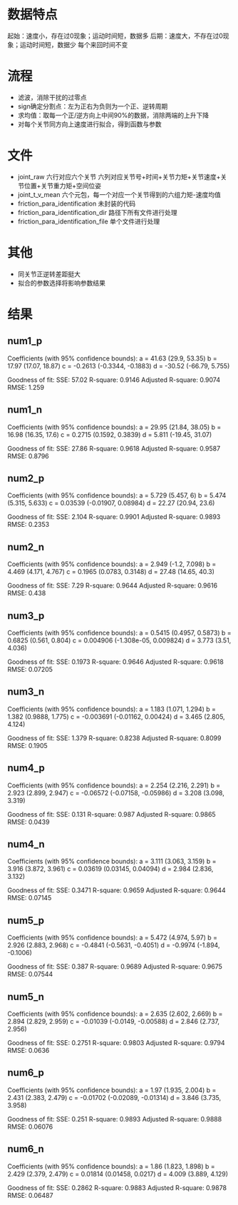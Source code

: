# 数据特点
起始：速度小，存在过0现象；运动时间短，数据多
后期：速度大，不存在过0现象；运动时间短，数据少
每个来回时间不变

# 流程
- 滤波，消除干扰的过零点
- sign确定分割点：左为正右为负则为一个正、逆转周期
- 求均值：取每一个正/逆方向上中间90%的数据，消除两端的上升下降
- 对每个关节同方向上速度进行拟合，得到函数与参数

# 文件
- joint_raw
六行对应六个关节
六列对应关节号+时间+关节力矩+关节速度+关节位置+关节重力矩+空间位姿
- joint_t_v_mean
六个元包，每一个对应一个关节得到的六组力矩-速度均值
- friction_para_identification
未封装的代码
- friction_para_identification_dir
路径下所有文件进行处理
- friction_para_identification_file
单个文件进行处理

# 其他
- 同关节正逆转差距挺大
- 拟合的参数选择将影响参数结果

# 结果
## num1_p
Coefficients (with 95% confidence bounds):
       a =       41.63  (29.9, 53.35)
       b =       17.97  (17.07, 18.87)
       c =     -0.2613  (-0.3344, -0.1883)
       d =      -30.52  (-66.79, 5.755)

Goodness of fit:
  SSE: 57.02
  R-square: 0.9146
  Adjusted R-square: 0.9074
  RMSE: 1.259


## num1_n
Coefficients (with 95% confidence bounds):
       a =       29.95  (21.84, 38.05)
       b =       16.98  (16.35, 17.6)
       c =      0.2715  (0.1592, 0.3839)
       d =       5.811  (-19.45, 31.07)

Goodness of fit:
  SSE: 27.86
  R-square: 0.9618
  Adjusted R-square: 0.9587
  RMSE: 0.8796

## num2_p
Coefficients (with 95% confidence bounds):
       a =       5.729  (5.457, 6)
       b =       5.474  (5.315, 5.633)
       c =     0.03539  (-0.01907, 0.08984)
       d =       22.27  (20.94, 23.6)

Goodness of fit:
  SSE: 2.104
  R-square: 0.9901
  Adjusted R-square: 0.9893
  RMSE: 0.2353

## num2_n
Coefficients (with 95% confidence bounds):
       a =       2.949  (-1.2, 7.098)
       b =       4.469  (4.171, 4.767)
       c =      0.1965  (0.0783, 0.3148)
       d =       27.48  (14.65, 40.3)

Goodness of fit:
  SSE: 7.29
  R-square: 0.9644
  Adjusted R-square: 0.9616
  RMSE: 0.438

## num3_p
Coefficients (with 95% confidence bounds):
       a =      0.5415  (0.4957, 0.5873)
       b =      0.6825  (0.561, 0.804)
       c =    0.004906  (-1.308e-05, 0.009824)
       d =       3.773  (3.51, 4.036)

Goodness of fit:
  SSE: 0.1973
  R-square: 0.9646
  Adjusted R-square: 0.9618
  RMSE: 0.07205

## num3_n
Coefficients (with 95% confidence bounds):
       a =       1.183  (1.071, 1.294)
       b =       1.382  (0.9888, 1.775)
       c =   -0.003691  (-0.01162, 0.00424)
       d =       3.465  (2.805, 4.124)

Goodness of fit:
  SSE: 1.379
  R-square: 0.8238
  Adjusted R-square: 0.8099
  RMSE: 0.1905

## num4_p
Coefficients (with 95% confidence bounds):
       a =       2.254  (2.216, 2.291)
       b =       2.923  (2.899, 2.947)
       c =    -0.06572  (-0.07158, -0.05986)
       d =       3.208  (3.098, 3.319)

Goodness of fit:
  SSE: 0.131
  R-square: 0.987
  Adjusted R-square: 0.9865
  RMSE: 0.0439

## num4_n
Coefficients (with 95% confidence bounds):
       a =       3.111  (3.063, 3.159)
       b =       3.916  (3.872, 3.961)
       c =     0.03619  (0.03145, 0.04094)
       d =       2.984  (2.836, 3.132)

Goodness of fit:
  SSE: 0.3471
  R-square: 0.9659
  Adjusted R-square: 0.9644
  RMSE: 0.07145

## num5_p
Coefficients (with 95% confidence bounds):
       a =       5.472  (4.974, 5.97)
       b =       2.926  (2.883, 2.968)
       c =     -0.4841  (-0.5631, -0.4051)
       d =     -0.9974  (-1.894, -0.1006)

Goodness of fit:
  SSE: 0.387
  R-square: 0.9689
  Adjusted R-square: 0.9675
  RMSE: 0.07544


## num5_n
Coefficients (with 95% confidence bounds):
       a =       2.635  (2.602, 2.669)
       b =       2.894  (2.829, 2.959)
       c =    -0.01039  (-0.0149, -0.00588)
       d =       2.846  (2.737, 2.956)

Goodness of fit:
  SSE: 0.2751
  R-square: 0.9803
  Adjusted R-square: 0.9794
  RMSE: 0.0636

## num6_p
Coefficients (with 95% confidence bounds):
       a =        1.97  (1.935, 2.004)
       b =       2.431  (2.383, 2.479)
       c =    -0.01702  (-0.02089, -0.01314)
       d =       3.846  (3.735, 3.958)

Goodness of fit:
  SSE: 0.251
  R-square: 0.9893
  Adjusted R-square: 0.9888
  RMSE: 0.06076

## num6_n
Coefficients (with 95% confidence bounds):
       a =        1.86  (1.823, 1.898)
       b =       2.429  (2.379, 2.479)
       c =     0.01814  (0.01458, 0.0217)
       d =       4.009  (3.889, 4.129)

Goodness of fit:
  SSE: 0.2862
  R-square: 0.9883
  Adjusted R-square: 0.9878
  RMSE: 0.06487
